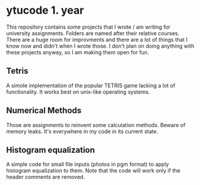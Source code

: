 # ytucode 1. year
This repository contains some projects that I wrote / am writing for university assignments. Folders are named after their relative courses. There are a huge room for improvments and there are a lot of things that I know now and didn't when I wrote those. I don't plan on doing anything with these projects anyway, so I am making them open for fun.

## Tetris
A simole implementation of the popular TETRIS game lacking a lot of functionality. It works best on unix-like operating systems.

## Numerical Methods
Those are assignments to reinvent some calculation methods. Beware of memory leaks. It's everywhere in my code in its current state.

## Histogram equalization
A simple code for small file inputs (photos in pgm format) to apply histogram equalization to them. Note that the code will work only if the header comments are removed.
